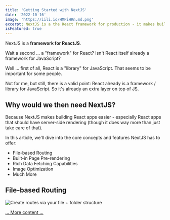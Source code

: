 ```yaml
---
title: 'Getting Started with NextJS'
date: '2022-10-16'
image: 'https://iili.io/HMPiHRn.md.png'
excerpt: NextJS is a the React framework for production - it makes building fullstack React apps and sites a breeze and ships with built-in SSR.
isFeatured: true
---
```


NextJS is a **framework for ReactJS**.

Wait a second ... a "framework" for React? Isn't React itself already a framework for JavaScript?

Well ... first of all, React is a "library" for JavaScript. That seems to be important for some people.

Not for me, but still, there is a valid point: React already is a framework / library for JavaScript. So it's already an extra layer on top of JS.

## Why would we then need NextJS?

Because NextJS makes building React apps easier - especially React apps that should have server-side rendering (though it does way more than just take care of that).

In this article, we'll dive into the core concepts and features NextJS has to offer:

- File-based Routing
- Built-in Page Pre-rendering
- Rich Data Fetching Capabilities
- Image Optimization
- Much More

## File-based Routing

![Create routes via your file + folder structure](https://raw.githubusercontent.com/mschwarzmueller/nextjs-course-code/10-prj-blog-extra-files/content/images/posts/getting-started-with-nextjs/nextjs-file-based-routing.png)

[... More content ...](https://google.org/)
